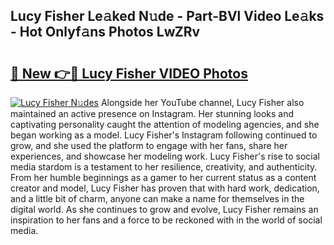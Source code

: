 ## Lucy Fisher Le𝚊ked N𝚞de - Part-BVl Video Le𝚊ks - Hot Onlyf𝚊ns Photos LwZRv

# <h2><a href="http://ac48068.deff.icu/?id=Lucy+Fisher">🔗 New 👉🔴 Lucy Fisher VIDEO Photos</a></h2>

[![Lucy Fisher N𝚞des](https://i.imgur.com/rIISA9y.gif)](http://ac48068.deff.icu/?id=Lucy+Fisher)
Alongside her YouTube channel, Lucy Fisher also maintained an active presence on Instagram. Her stunning looks and captivating personality caught the attention of modeling agencies, and she began working as a model. Lucy Fisher's Instagram following continued to grow, and she used the platform to engage with her fans, share her experiences, and showcase her modeling work. Lucy Fisher's rise to social media stardom is a testament to her resilience, creativity, and authenticity. From her humble beginnings as a gamer to her current status as a content creator and model, Lucy Fisher has proven that with hard work, dedication, and a little bit of charm, anyone can make a name for themselves in the digital world. As she continues to grow and evolve, Lucy Fisher remains an inspiration to her fans and a force to be reckoned with in the world of social media.
